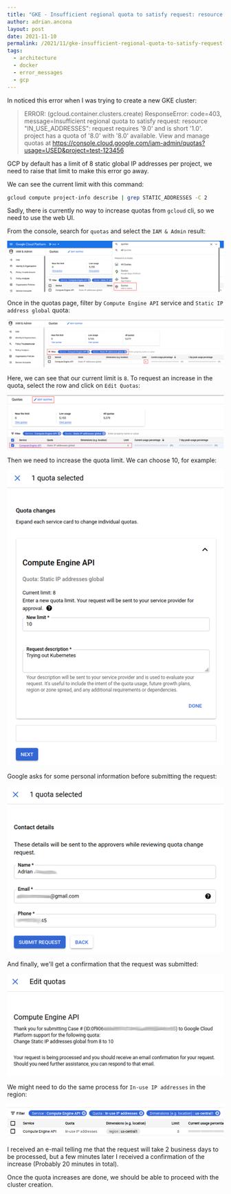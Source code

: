 ```yaml
---
title: "GKE - Insufficient regional quota to satisfy request: resource \"IN_USE_ADDRESSES\""
author: adrian.ancona
layout: post
date: 2021-11-10
permalink: /2021/11/gke-insufficient-regional-quota-to-satisfy-request-resource-in-use-addresses
tags:
  - architecture
  - docker
  - error_messages
  - gcp
---
```


In noticed this error when I was trying to create a new GKE cluster:

> ERROR: (gcloud.container.clusters.create) ResponseError: code=403, message=Insufficient regional quota to satisfy request: resource "IN_USE_ADDRESSES": request requires '9.0' and is short '1.0'. project has a quota of '8.0' with '8.0' available. View and manage quotas at https://console.cloud.google.com/iam-admin/quotas?usage=USED&project=test-123456

GCP by default has a limit of 8 static global IP addresses per project, we need to raise that limit to make this error go away.

We can see the current limit with this command:

```bash
gcloud compute project-info describe | grep STATIC_ADDRESSES -C 2
```

Sadly, there is currently no way to increase quotas from `gcloud` cli, so we need to use the web UI.

From the console, search for `quotas` and select the `IAM & Admin` result:

[<img src="/images/posts/gcp-quotas-search.png" alt="GCP Quotas Search" />](/images/posts/gcp-quotas-search.png)

<!--more-->

Once in the quotas page, filter by `Compute Engine API` service and `Static IP address global` quota:

[<img src="/images/posts/gcp-quotas-filter.png" alt="GCP Quotas Filter" />](/images/posts/gcp-quotas-filter.png)

Here, we can see that our current limit is `8`. To request an increase in the quota, select the row and click on `Edit Quotas`:

[<img src="/images/posts/gcp-quotas-edit.png" alt="GCP Quotas Edit" />](/images/posts/gcp-quotas-edit.png)

Then we need to increase the quota limit. We can choose 10, for example:

[<img src="/images/posts/gcp-quotas-increase.png" alt="GCP Quotas Increase" />](/images/posts/gcp-quotas-increase.png)

Google asks for some personal information before submitting the request:

[<img src="/images/posts/gcp-quotas-pi.png" alt="GCP Quotas Personal Information" />](/images/posts/gcp-quotas-pi.png)

And finally, we'll get a confirmation that the request was submitted:

[<img src="/images/posts/gcp-quotas-success.png" alt="GCP Quotas Success" />](/images/posts/gcp-quotas-success.png)

We might need to do the same process for `In-use IP addresses` in the region:

[<img src="/images/posts/gcp-quotas-in-use-ips.png" alt="GCP Quotas In Use IP Addresses" />](/images/posts/gcp-quotas-in-use-ips.png)

I received an e-mail telling me that the request will take 2 business days to be processed, but a few minutes later I received a confirmation of the increase (Probably 20 minutes in total).

Once the quota increases are done, we should be able to proceed with the cluster creation.

